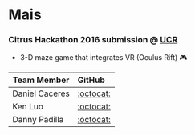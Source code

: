 # Mais

### Citrus Hackathon 2016 submission @ [UCR](https://www.citrushack.com/#/judging)

* 3-D maze game that integrates VR (Oculus Rift) :video_game:

| Team Member     | GitHub                                        | 
|-----------------|:----------------------------------------------|
| Daniel Caceres  | [:octocat:](https://github.com/caceresdaniel) |
| Ken Luo         | [:octocat:](https://github.com/luoken)        |
| Danny Padilla   | [:octocat:](https://github.com/dannypadilla)  |

